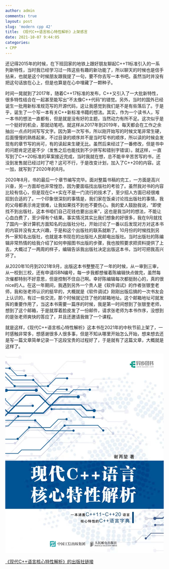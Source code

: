 ```yaml
---
author: admin
comments: true
layout: post
slug: 'modern cpp 42'
title: 《现代C++语言核心特性解析》上架感言
date: 2021-10-07 9:44:05
categories:
- CPP
---
```


还记得2015年的时候，在下班回家的地铁上跟好朋友聊起C++11标准引入的一系列新特性，当时我已经学习过一阵这些有趣的新功能了，所以聊天的时候也是信手拈来，也就是这个时候朋友跟我提了一句，要不你去写一本书吧。虽然当时并没有把这句话放在心上，但是也算是在心中埋藏了一颗种子。

时间一晃就到了2017年，随着C++17标准的发布，C++又引入了一大批新特性，很多特性结合在一起甚至能写出“不太像C++代码”的错觉。另外，当时的国外已经诞生一批用新标准规范写的开源代码，这让我感觉到我们是不是有些落后了。于是乎，诞生了一个写一本有关C++新标准书籍的想法。其实，作为一个读书人，写一本书的想法一直都有，但是就是没有好的主题，当然动力有所不足。这次似乎是一个挺好的机会，那就动笔吧。就这样从2017年到2019年，每天都会在工作之余抽出一点点时间写写文字。因为第一次写书，所以刚开始写的时候文笔非常生硬，后面慢慢的熟练起来，不过目录的顺序并不是当时写书的顺序，所以读的时候会发现有的章节写的尚可，有的读起来生硬无比。虽然后来经过了一番修改，但是书中的问题肯定还是不少（发售之后也能找到不少拼写和错别字错误）。就这样，一直写到了C++20标准的草案接近完成，当时我就在想，总不能辛辛苦苦写的书，还没到发售就已经过时了吧？这可不行，于是改变计划，加入了C++20的内容。这一加，就写到了2020年的8月。

2020年8月，书的最后一个章节编写完毕。面对整篇书稿的完工，一方面是高兴兴奋，另一方面却也非常惶恐，因为要面临找出版社的考验了。虽然我对书的内容比较有信心，但是现在C++实在不是一门流行的技术了，至少招人方面已经很难招到合适的了。一个印象很深刻的事情是，我们家在饭桌讨论找出版社的事情，我的父母都表示肯定很难，让我如果找不到也不要伤心。我的爱人鼓励我说，“即使找不到出版社，这本书咱们自己花钱也要出出来”，这也是我当时的想法，不能让心血白费了，至少得有个结果。事实情况其实比我们想象的好很多，我在9月就找了国内一家计算机方面知名的出版社分社，开始讨论了一番以后发现对方对这本书的内容并没有太大兴趣，于是和这个出版社的联系就断了。10月份的时候找到另外一家知名出版社，也就是本书现在的出版社人民邮电出版社。当时出版社的陈编辑非常热情的给我介绍了如何申报图书出版的步骤，我也按照要求把资料提供了上去，大概过了一两周的样子，编辑告诉我出版社决定出版这本书，当时可把我高兴坏了。

从2020年10月到2021年9月，出版这本书整整花了一年的时候，从一审到三审，从一校到三校，还有申请ISBN编号，每一步我都想催着陈编辑快点做完，虽然每次催都特别不好意思，但是控制不住自己啊。幸好陈编辑每次都挺耐心的，真的很nice的人。在这一年期间，我遇到另外一个贵人是《软件调试》的作者张银奎老师，我和张老师认识的挺早的，大概就是《软件调试》刚刚出版后搞的一次书友会上认识的，有过一些交流，那个时候就记住了他的邮箱地址。这个邮箱地址可就发挥的重要作用了，当这本书需要一篇序的时候，我是第一时间想到了张银奎老师，想到了这个邮箱，于是就厚着脸皮发了一份邮件，请求张老师为本书作序，没想到的是张老师爽快的答应了，并且还邀请我做了一个课程。

就是这样，《现代C++语言核心特性解析》这本书在2021年的中秋节前上架了，一时感触非常多，想感谢很多人很多事，但是不知从哪里开始怎么开始，想来想去还是写一篇文章简单记录一下这段宝贵的过程好了，于是就有了这篇文章，大概就是这样了。

![moderncpp](/uploads/2021/10/85a4c8598523e22e24ec83ca7c0d83a.jpg)

[《现代C++语言核心特性解析》的出版社链接](https://www.epubit.com/bookDetails?id=UB77e5a81975b11)
